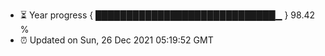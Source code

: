 - ⏳ Year progress { █████████████████████████████▁ } 98.42 %
- ⏰ Updated on Sun, 26 Dec 2021 05:19:52 GMT

